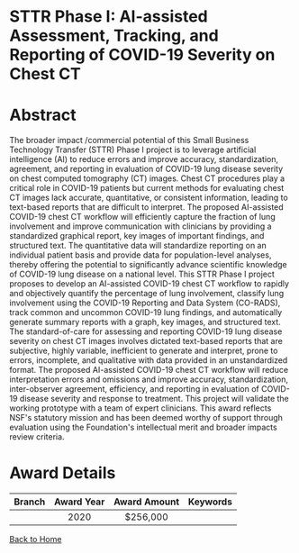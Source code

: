 
STTR Phase I: AI-assisted Assessment, Tracking, and Reporting of COVID-19 Severity on Chest CT
==============================================================================================

# Abstract


The broader impact /commercial potential of this Small Business Technology Transfer (STTR) Phase I project is to leverage artificial intelligence (AI) to reduce errors and improve accuracy, standardization, agreement, and reporting in evaluation of COVID-19 lung disease severity on chest computed tomography (CT) images. Chest CT procedures play a critical role in COVID-19 patients but current methods for evaluating chest CT images lack accurate, quantitative, or consistent information, leading to text-based reports that are difficult to interpret. The proposed AI-assisted COVID-19 chest CT workflow will efficiently capture the fraction of lung involvement and improve communication with clinicians by providing a standardized graphical report, key images of important findings, and structured text. The quantitative data will standardize reporting on an individual patient basis and provide data for population-level analyses, thereby offering the potential to significantly advance scientific knowledge of COVID-19 lung disease on a national level. This STTR Phase I project proposes to develop an AI-assisted COVID-19 chest CT workflow to rapidly and objectively quantify the percentage of lung involvement, classify lung involvement using the COVID-19 Reporting and Data System (CO-RADS), track common and uncommon COVID-19 lung findings, and automatically generate summary reports with a graph, key images, and structured text. The standard-of-care for assessing and reporting COVID-19 lung disease severity on chest CT images involves dictated text-based reports that are subjective, highly variable, inefficient to generate and interpret, prone to errors, incomplete, and qualitative with data provided in an unstandardized format. The proposed AI-assisted COVID-19 chest CT workflow will reduce interpretation errors and omissions and improve accuracy, standardization, inter-observer agreement, efficiency, and reporting in evaluation of COVID-19 disease severity and response to treatment. This project will validate the working prototype with a team of expert clinicians. This award reflects NSF's statutory mission and has been deemed worthy of support through evaluation using the Foundation's intellectual merit and broader impacts review criteria.  

# Award Details

|Branch|Award Year|Award Amount|Keywords|
| :---: | :---: | :---: | :---: |
||2020|$256,000||
  
  


[Back to Home](https://github.com/chrischow/dod_sbir_awards/CC/#665)